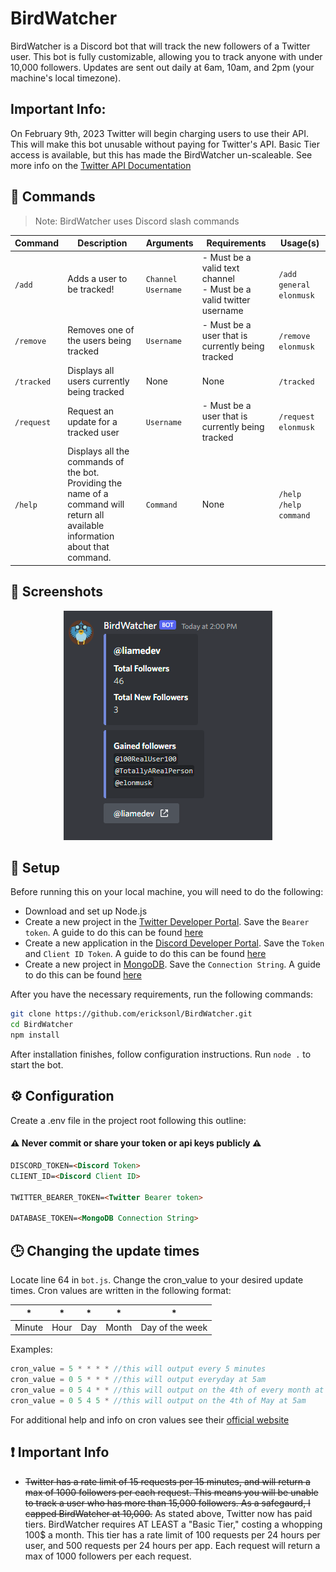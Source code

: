 # BirdWatcher

BirdWatcher is a Discord bot that will track the new followers of a Twitter user. This bot is fully customizable, allowing you to track anyone with under 10,000 followers. Updates are sent out daily at 6am, 10am, and 2pm (your machine's local timezone).

## Important Info:

On February 9th, 2023 Twitter will begin charging users to use their API. This will make this bot unusable without paying for Twitter's API.
Basic Tier access is available, but this has made the BirdWatcher un-scaleable. See more info on the [Twitter API Documentation](https://developer.twitter.com/en/docs/twitter-api)

## 📝 Commands

> Note: BirdWatcher uses Discord slash commands

| Command | Description | Arguments | Requirements | Usage(s) |
| --- | --- | --- | --- | --- |
| `/add` | Adds a user to be tracked! | `Channel` <br /> `Username` | - Must be a valid text channel <br /> - Must be a valid twitter username | `/add general elonmusk`
| `/remove` | Removes one of the users being tracked | `Username` | - Must be a user that is currently being tracked | `/remove elonmusk`
| `/tracked` | Displays all users currently being tracked | None | None | `/tracked`
| `/request` | Request an update for a tracked user | `Username` | - Must be a user that is currently being tracked | `/request elonmusk`
| `/help` | Displays all the commands of the bot. <br /> Providing the name of a command will return all available information about that command. | `Command` | None | `/help` <br /> `/help command`

## 📸 Screenshots

<p align="center">
  <img src="https://github.com/ericksonl/BirdWatcher/blob/main/assets/DailyUpdate.PNG">
</p>


## 🚀 Setup

Before running this on your local machine, you will need to do the following:

* Download and set up Node.js
* Create a new project in the [Twitter Developer Portal](https://developer.twitter.com/en/portal/dashboard). Save the `Bearer token`. A guide to do this can be found [here](https://developer.twitter.com/en/docs/projects/overview#:~:text=To%20create%20a%20Project%2C%20click,%2C%20description%2C%20and%20use%20case.)
* Create a new application in the [Discord Developer Portal](https://discord.com/developers/applications). Save the `Token` and `Client ID Token`. A guide to do this can be found [here](https://discordjs.guide/preparations/setting-up-a-bot-application.html#creating-your-bot)
* Create a new project in [MongoDB](https://cloud.mongodb.com/). Save the `Connection String`. A guide to do this can be found [here](https://www.mongodb.com/docs/cloud-manager/tutorial/manage-projects/)

After you have the necessary requirements, run the following commands:

```sh
git clone https://github.com/ericksonl/BirdWatcher.git
cd BirdWatcher
npm install
```

After installation finishes, follow configuration instructions. Run `node .` to start the bot.

## ⚙️ Configuration
Create a .env file in the project root following this outline:

#### ⚠️ Never commit or share your token or api keys publicly ⚠️

```html
DISCORD_TOKEN=<Discord Token>
CLIENT_ID=<Discord Client ID>

TWITTER_BEARER_TOKEN=<Twitter Bearer token>

DATABASE_TOKEN=<MongoDB Connection String>
```

## 🕒 Changing the update times
Locate line 64 in `bot.js`. Change the cron_value to your desired update times. Cron values are written in the following format:

| * | * | * | * | * |
| --- | --- | --- | --- | --- |
| Minute | Hour | Day | Month | Day of the week

Examples: 
```js
cron_value = 5 * * * * //this will output every 5 minutes
cron_value = 0 5 * * * //this will output everyday at 5am
cron_value = 0 5 4 * * //this will output on the 4th of every month at 5am
cron_value = 0 5 4 5 * //this will output on the 4th of May at 5am
```

For additional help and info on cron values see their [official website](https://crontab.guru/)

## ❗ Important Info

* ~~Twitter has a rate limit of 15 requests per 15 minutes, and will return a max of 1000 followers per each request. This means you will be unable to track a user who has more than 15,000 followers. As a safegaurd, I capped BirdWatcher at 10,000.~~ As stated above, Twitter now has paid tiers. BirdWatcher requires AT LEAST a "Basic Tier," costing a whopping 100$ a month. This tier has a rate limit of 100 requests per 24 hours per user, and 500 requests per 24 hours per app. Each request will return a max of 1000 followers per each request. 
